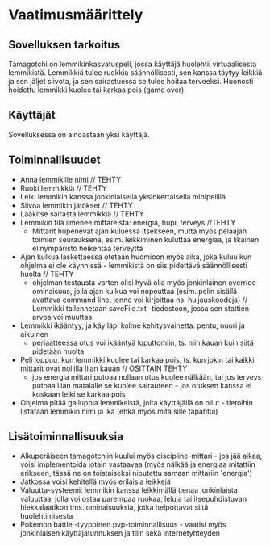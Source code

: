 # Vaatimusmäärittely

## Sovelluksen tarkoitus

Tamagotchi on lemmikinkasvatuspeli, jossa käyttäjä huolehtii virtuaalisesta lemmikistä. Lemmikkiä tulee 
ruokkia säännöllisesti, sen kanssa täytyy leikkiä ja sen jäljet siivota, ja sen sairastuessa se tulee hoitaa 
terveeksi. Huonosti hoidettu lemmikki kuolee tai karkaa pois (game over).

## Käyttäjät

Sovelluksessa on ainoastaan yksi käyttäjä.

## Toiminnallisuudet
* Anna lemmikille nimi // TEHTY
* Ruoki lemmikkiä // TEHTY
* Leiki lemmikin kanssa jonkinlaisella yksinkertaisella minipelillä
* Siivoa lemmikin jätökset // TEHTY
* Lääkitse sairasta lemmikkiä // TEHTY
* Lemmikin tila ilmenee mittareista: energia, hupi, terveys //TEHTY
	* Mittarit hupenevat ajan kuluessa itsekseen, mutta myös pelaajan toimien seurauksena, esim. leikkiminen
	kuluttaa energiaa, ja likainen elinympäristö heikentää terveyttä
* Ajan kulkua laskettaessa otetaan huomioon myös aika, joka kuluu kun ohjelma ei ole käynnissä - lemmikistä
on siis pidettävä säännöllisesti huolta // TEHTY
	* ohjelman testausta varten olisi hyvä olla myös jonkinlainen override ominaisuus, jolla ajan kulkua voi nopeuttaa
	(esim. pelin sisällä avattava command line, jonne voi kirjoittaa ns. huijauskoodeja) // Lemmikki tallennetaan saveFile.txt -tiedostoon, jossa sen stattien arvoa voi muuttaa
* Lemmikki ikääntyy, ja käy läpi kolme kehitysvaihetta: pentu, nuori ja aikuinen
	* periaatteessa otus voi ikääntyä loputtomiin, ts. niin kauan kuin siitä pidetään huolta
* Peli loppuu, kun lemmikki kuolee tai karkaa pois, ts. kun jokin tai kaikki mittarit ovat nollilla liian kauan // OSITTAIN TEHTY
	* jos energia mittari putoaa nollaan otus kuolee nälkään, tai jos terveys putoaa liian matalalle se kuolee 
	sairauteen - jos otuksen kanssa ei koskaan leiki se karkaa pois
* Ohjelma pitää galluppia lemmikeistä, joita käyttäjällä on ollut - tietoihin listataan lemmikin nimi ja ikä (ehkä myös mitä sille tapahtui)

## Lisätoiminnallisuuksia
* Alkuperäiseen tamagotchiin kuului myös discipline-mittari - jos jää aikaa, voisi implementoida jotain vastaavaa
(myös nälkää ja energiaa mitattiin erikseen, tässä ne on toistaiseksi niputettu samaan mittariin 'energia')
* Jatkossa voisi kehitellä myös erilaisia leikkejä
* Valuutta-systeemi: lemmikin kanssa leikkimällä tienaa jonkinlaista valuuttaa, jolla voi ostaa parempaa ruokaa, leluja 
tai itsepuhdistuvan hiekkalaatikon tms. ominaisuuksia, jotka helpottavat siitä huolehtimisesta
* Pokemon battle -tyyppinen pvp-toiminnallisuus - vaatisi myös jonkinlaisen käyttäjätunnuksen ja tilin sekä internetyhteyden

